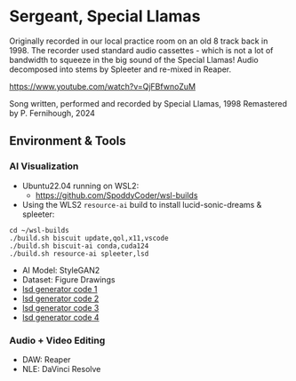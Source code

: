 # Sergeant, Special Llamas
Originally recorded in our local practice room on an old 8 track back in 1998. The recorder used standard audio cassettes - which is not a lot of bandwidth to squeeze in the big sound of the Special Llamas!
Audio decomposed into stems by Spleeter and re-mixed in Reaper.

https://www.youtube.com/watch?v=QjFBfwnoZuM

Song written, performed and recorded by Special Llamas, 1998
Remastered by P. Fernihough, 2024


## Environment & Tools

### AI Visualization
* Ubuntu22.04 running on WSL2:
  * https://github.com/SpoddyCoder/wsl-builds
* Using the WLS2 `resource-ai` build to install lucid-sonic-dreams & spleeter:

```
cd ~/wsl-builds
./build.sh biscuit update,qol,x11,vscode
./build.sh biscuit-ai conda,cuda124
./build.sh resource-ai spleeter,lsd
```

* AI Model: StyleGAN2
* Dataset: Figure Drawings
* [lsd generator code 1](../../lucid-sonic-dreams/sergeant.py)
* [lsd generator code 2](../../lucid-sonic-dreams/sergeant-3.py)
* [lsd generator code 3](../../lucid-sonic-dreams/sergeant-4.py)
* [lsd generator code 4](../../lucid-sonic-dreams/sergeant-5.py)

### Audio + Video Editing
* DAW: Reaper
* NLE: DaVinci Resolve
